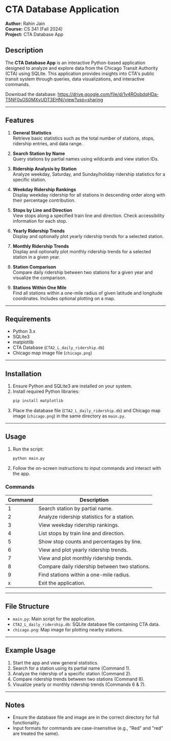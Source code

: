 # CTA Database Application

**Author:** Rahin Jain  
**Course:** CS 341 (Fall 2024)  
**Project:** CTA Database App  

## Description

The **CTA Database App** is an interactive Python-based application designed to analyze and explore data from the Chicago Transit Authority (CTA) using SQLite. This application provides insights into CTA's public transit system through queries, data visualizations, and interactive commands.

Download the database: https://drive.google.com/file/d/1v4ROobdqHDa-T5NF0sOS0MXvUDT3EHNi/view?usp=sharing

---

## Features

1. **General Statistics**  
   Retrieve basic statistics such as the total number of stations, stops, ridership entries, and data range.

2. **Search Station by Name**  
   Query stations by partial names using wildcards and view station IDs.

3. **Ridership Analysis by Station**  
   Analyze weekday, Saturday, and Sunday/holiday ridership statistics for a specific station.

4. **Weekday Ridership Rankings**  
   Display weekday ridership for all stations in descending order along with their percentage contribution.

5. **Stops by Line and Direction**  
   View stops along a specified train line and direction. Check accessibility information for each stop.

6. **Yearly Ridership Trends**  
   Display and optionally plot yearly ridership trends for a selected station.

7. **Monthly Ridership Trends**  
   Display and optionally plot monthly ridership trends for a selected station in a given year.

8. **Station Comparison**  
   Compare daily ridership between two stations for a given year and visualize the comparison.

9. **Stations Within One Mile**  
   Find all stations within a one-mile radius of given latitude and longitude coordinates. Includes optional plotting on a map.

---

## Requirements

- Python 3.x
- SQLite3
- matplotlib
- CTA Database (`CTA2_L_daily_ridership.db`)
- Chicago map image file (`chicago.png`)

---

## Installation

1. Ensure Python and SQLite3 are installed on your system.
2. Install required Python libraries:
   ```bash
   pip install matplotlib
   ```
3. Place the database file (`CTA2_L_daily_ridership.db`) and Chicago map image (`chicago.png`) in the same directory as `main.py`.

---

## Usage

1. Run the script:
   ```bash
   python main.py
   ```
2. Follow the on-screen instructions to input commands and interact with the app.

### Commands

| Command | Description                                 |
|---------|---------------------------------------------|
| 1       | Search station by partial name.            |
| 2       | Analyze ridership statistics for a station.|
| 3       | View weekday ridership rankings.           |
| 4       | List stops by train line and direction.    |
| 5       | Show stop counts and percentages by line.  |
| 6       | View and plot yearly ridership trends.     |
| 7       | View and plot monthly ridership trends.    |
| 8       | Compare daily ridership between two stations.|
| 9       | Find stations within a one-mile radius.    |
| x       | Exit the application.                      |

---

## File Structure

- `main.py`: Main script for the application.
- `CTA2_L_daily_ridership.db`: SQLite database file containing CTA data.
- `chicago.png`: Map image for plotting nearby stations.

---

## Example Usage

1. Start the app and view general statistics.
2. Search for a station using its partial name (Command 1).
3. Analyze the ridership of a specific station (Command 2).
4. Compare ridership trends between two stations (Command 8).
5. Visualize yearly or monthly ridership trends (Commands 6 & 7).

---

## Notes

- Ensure the database file and image are in the correct directory for full functionality.
- Input formats for commands are case-insensitive (e.g., "Red" and "red" are treated the same).
